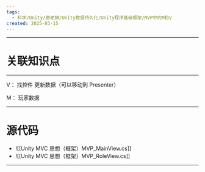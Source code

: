 ```yaml
---
tags:
  - 科学/Unity/唐老狮/Unity数据持久化/Unity程序基础框架/MVP中的M和V
created: 2025-03-15
---
```


---
# 关联知识点



---

V：
找控件
更新数据（可以移动到 Presenter）

M：
玩家数据


---
# 源代码

- ![[Unity MVC 思想（框架）MVP_MainView.cs]]
- ![[Unity MVC 思想（框架）MVP_RoleView.cs]]

---